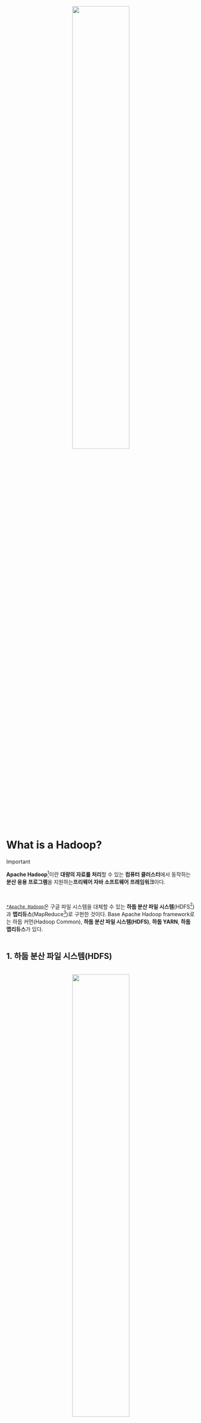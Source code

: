 <div align='center'>
<img width="55%" higth="10%" src="https://blog.kakaocdn.net/dn/582XZ/btq9NRAUG9f/PmyNdiMq4Yj1kR6JyAfQR1/img.png"><br>
<!--
  <img src="https://capsule-render.vercel.app/api?type=transparent&color=yellow&height=100&section=header&fontSize=50&descAlign=70&descSize=20&descAlignY=86&text=Apache%20Hadoop&desc=Study%20Note"/>
-->
</div><br><br>

 
 # What is a Hadoop?
> [!IMPORTANT]
> **Apache Hadoop**[^1]이란 **대량의 자료를 처리**할 수 있는 **컴퓨터 클러스터**에서 동작하는 **분산 응용 프로그램**을 지원하는**프리웨어 자바 소프트웨어 프레임워크**이다.

[^1]:Apache High-Availability Distributed Object-Oriented Platform

<br>

[`*Apache Hadoop`](https://ko.wikipedia.org/wiki/%EC%95%84%ED%8C%8C%EC%B9%98_%ED%95%98%EB%91%A1)은 구글 파일 시스템을 대체할 수 있는 **하둡 분산 파일 시스템**(HDFS[^2])과 **맵리듀스**(MapReduce[^3])로 구현한 것이다.
Base Apache Hadoop framework로는 하둡 커먼(Hadoop Common), **하둡 분산 파일 시스템(HDFS)**, **하둡 YARN**, **하둡 맵리듀스**가 있다.<br><br>

[^2]: Hadoop Distributed File System, 여러 기계에 대용량 파일들을 나눠서 (중복하여) 저장하는 분산 확장 파일 시스템
[^3]: Map+Reduce, 구글에서 **대용량 데이터 처리를 분산 병렬 컴퓨팅에서 처리**하기 위한 목적으로 제작한 소프트웨어 프레임워크



## 1. 하둡 분산 파일 시스템(HDFS)
<br>
<div align="center">
  <img width="55%" src="https://velog.velcdn.com/images/jochedda/post/ae3e8a2c-de7f-4ab6-b64c-4e001887b5f7/image.png">
</div><br>

### 1) 특징
- **데이터를 블록 단위로 나눠서 저장** <br>
ㅤㅤ*블록보다 작은 크기의 파일은 나누지 않고 저장 
- **블록을 복제하여 중복 저장** <br>
ㅤㅤ* 데이터 손실을 방지하기 위해 3개의 블록으로 복제하여 저장
- **입력한 데이터는 수정 불가** <br>
ㅤㅤ* 읽기 중심의 목적으로 만들어져 파일 수정은 지원하지 않음
- **데이터의 지역성을 이용하여 데이터 처리 속도 증가** <br><br><br><br>

### 2) 구조

<div align="center">
  <img width="60%" src="https://img1.daumcdn.net/thumb/R1280x0/?scode=mtistory2&fname=https%3A%2F%2Fblog.kakaocdn.net%2Fdn%2FcnSohV%2FbtqFQ8qQZbD%2FgYobbjO4Jk7JKuuhSItbdk%2Fimg.png">
</div><br><br>

기본적으로 `마스터-슬레이브 구조`로 **1개의 Master**와 **1개 이상의 Slave**로 구성된다. <br>
**메타 데이터**(분산된 파일의 위치 정보)를 가지고 있는 **NameNode**와 **실질적인 데이터**를 저장하고 있는 **DataNode**가 있다. <br><br>

- **NameNode** (네임노드)

네임노드에 장애가 생겨 가지고 있던 메타 데이터를 잃게 된다면, 데이터 노드에 데이터가 온전히 저장되어 있어도 데이터를 불러올 수 없다. 
이를 `SPOF(Single Point Of Failure)`라고 하며 이를 방지하고자 `HA(High Availability)`를 적용한다. <br><br>

ㅤㅤ- **역할 1. 메타 데이터 관리** <br>
  ```md
  1) fsimage 파일을 메모리에 로딩
      - dfs.namenode.name.dir 경로와 디스크에 저장됨.
      - 파일 권한(Permission), 파일 접근 시간 (atime; access time), HDFS 파일 위치, HDFS 블록 메타정보를 기록함.
    * fsimage: 특정 시점의 HDFS 메타 데이터에 대한 스냅샷(SnapShot) 파일 (= 가장 최근의 체크포인트가 적용된 메타 데이터)

  2) edits log를 fsimage에 적용 (=체크포인팅)
      - dfs.journalnode.edits.dir 경로와 디스크에 저장
    * edits log: 마지막 체크포인팅 이후의 변경 사항을 기록하는 로그
        | active namenode : 저널 노드에 edits로그 입력 가능
        | standby namenode: 저널 노드에서 edits로그를 읽어 주기적으로 체크포인팅 수행 >> 결과 fsimage active namenode에 전달

  3) DataNode로부터 블록 위치를 받고, 갖고 있는 블록 메타 정보와 매핑
      - 주기적으로 데이터 노드로부터 블록 리포트(블록 위치 정보) 제공 받음
      - 따로 디스크에 저장하지 않고 메모리에만 저장
  ```
<br>

ㅤㅤ- **역할 2. 데이터 노드 및 블록 관리** <br>
  ```md
  1) datanode가 주기적으로 전달하는 Heartbeat(3초)와 Blockreport(6시간)을 이용하여 datanode의 동작 및 블록 상태를 관리한다.
    * Heartbeat: 디스크 가용공간, 데이터 이동, 적재량 등의 정보를 의미.
                 3초 마다 Active/Standby nn에 hearthbeat를 전송하고, 만약 10초 이상 입력받지 못한다면 해당 데이터 노드를
                 죽은 것으로 처리하고 다른 데이터 노드에 블록 복제 명령.
    * Blockreport: datanode에 저장된 블록의 목록과 각 블록별 로컬디스크에서의 저장 위치에 대한 정보.
  ```
<br>

ㅤㅤ- **역할 3. 클라이언트 요청 받기** <br>
  ```md
  1) hive 등의 client가 HDFS 데이터에 최초 접근 시, nn(active)와 연결 됨.
        | 쓰기 작업 요청의 경우, 블록을 저장할 수 있는 3개의 데이터노드 주소 제공
        | 읽기 작업 요청의 경우, 해당 내용을 갖는 블록이 저장된 데이터노드의 주소 제공
     이후 nn를 거치지 않고 client-datanode 간의 직접 통신
  ```
<br><br>
  
- **DataNode** (데이터 노드)

- **JournalNode** (저널노드)

ㅤㅤ- **네임노드들의 공유스토리지** (active: edits log 기록, standby: edit log 읽기) <br>
ㅤㅤ- **3개 이상의 홀수로 구성** (과반수의 저널노드가 동작중이어야 edit log를 fsimage에 반영 가능하기 때문) <br>
ㅤㅤ- 리소스를 적게 사용하기 때문에 nn, JobTracker, ResourceManager 같은 데몬이 돌아가는 서버에서 실행 가능  <br>

- **Zookeeper (QPM; QuorumPeerMain)** (주키퍼)

- **ZKFC (ZookeeperFailoverController)** (주키퍼 장애 복구 컨트롤러)
  
<!--
# 참고자료 링크
https://velog.io/@jochedda/%ED%95%98%EB%91%A1Hadoop%EC%9D%B4%EB%9E%80 <br>
https://it-sunny-333.tistory.com/42 <br>
https://eyeballs.tistory.com/251 <br>
https://dabingk.tistory.com/6?category=753767 <br>
https://velog.io/@dobby/Hadoop-Ver.1-Ver.2-%EC%A0%95%EB%A6%AC <br>
-->

<br><br><br>

## 2. Hadoop YARN 

<div align="center">
  <img width="55%" src="https://img1.daumcdn.net/thumb/R1280x0/?scode=mtistory2&fname=https%3A%2F%2Fblog.kakaocdn.net%2Fdn%2FcbOTbB%2FbtqCy5j5qwr%2F6LMZDlTK5pe6aKD3XdEhYK%2Fimg.png">
</div>


- **ResourceManager** (리소스매니저)
  - Scheduler
  - Applications Manager  

- **NodeManager** (노드매니저)

- **Application Master** (애플리케이션 마스터)

- **Container** (컨테이너)


<!--
https://mangkyu.tistory.com/127
-->

<br><br><br>

## 3. Hadoop MapReduce


<!--

https://data-wiki.tistory.com/17 <br>


<br><div align="center">
  
|ㅤㅤRelational DBㅤㅤ|ㅤㅤElasticsearchㅤㅤ|
|:--:|:--:|
|**Database**|**Index**|

</div><br><br>


> [!TIP]
> 해당 명령어는 **Curl**(Client url)을 통해 실행되므로 자주 사용하는 [Curl 옵션](https://inpa.tistory.com/entry/LINUX-%F0%9F%93%9A-CURL-%EB%AA%85%EB%A0%B9%EC%96%B4-%EC%82%AC%EC%9A%A9%EB%B2%95-%EB%8B%A4%EC%96%91%ED%95%9C-%EC%98%88%EC%A0%9C%EB%A1%9C-%EC%A0%95%EB%A6%AC)을 알아두면 좋다
>
> **-X** (--request) : 요청시 사용할 메소드의 종류(GET, POST, PUT, PATCH, DELETE)를 지정한다.<br>
> **-d** (--data) : HTTP POST 요청 데이터 입력<br>
> **-H** : 전송할 헤더를 지정




<details><summary>예시 보기</summary>

``` Linux

```
<p> 
ㅤㅤ* 기존에 존재하지 않는 _index명, _type명을 입력해도 자동으로 생성됨.<br>
ㅤㅤ* _id명 또한 미입력 시 자동 생성<br>
ㅤㅤ* -H 옵션으로 Request에 대한 Content-Type을 application/json 타입으로 지정 후, -d 옵션으로 {}안의 값 입력
</p>

ㅤ \- health 확인 결과 **Green**이 아닌 경우, `/var/log/elasticsearch/클러스터명.log`파일을 확인하여 에러를 수정하여야 한다. <br>
ㅤ \- `?pretty` 는 결과(response)를 예쁘게 출력하는 명령어

</details><br><br>
-->
